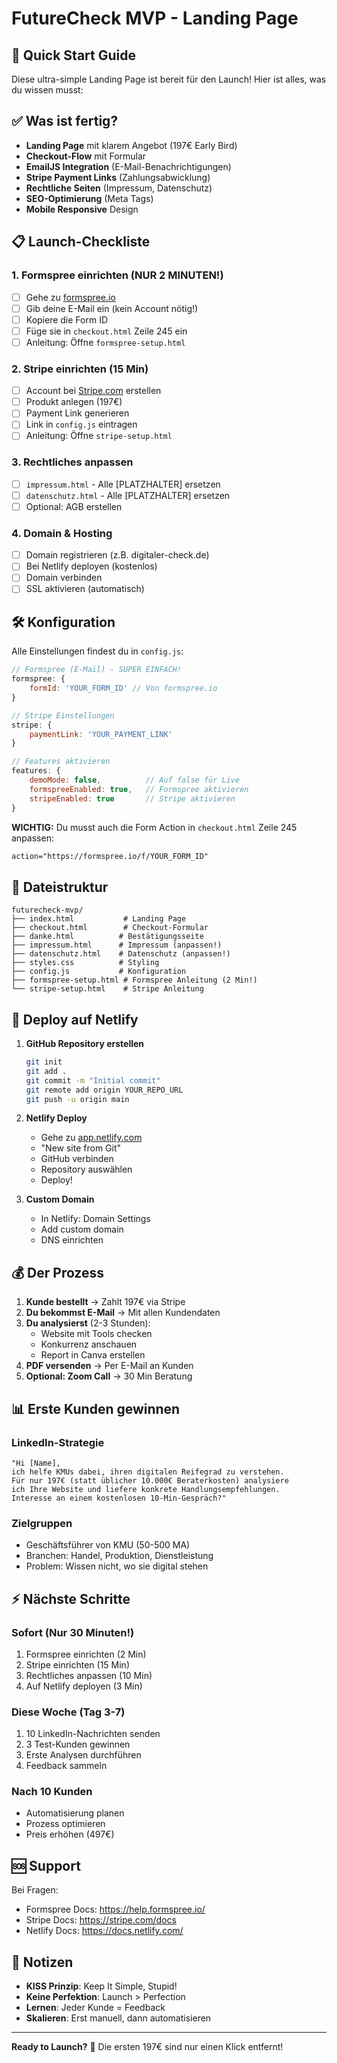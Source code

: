 # FutureCheck MVP - Landing Page

## 🚀 Quick Start Guide

Diese ultra-simple Landing Page ist bereit für den Launch! Hier ist alles, was du wissen musst:

## ✅ Was ist fertig?

- **Landing Page** mit klarem Angebot (197€ Early Bird)
- **Checkout-Flow** mit Formular
- **EmailJS Integration** (E-Mail-Benachrichtigungen)
- **Stripe Payment Links** (Zahlungsabwicklung)
- **Rechtliche Seiten** (Impressum, Datenschutz)
- **SEO-Optimierung** (Meta Tags)
- **Mobile Responsive** Design

## 📋 Launch-Checkliste

### 1. Formspree einrichten (NUR 2 MINUTEN!)
- [ ] Gehe zu [formspree.io](https://formspree.io)
- [ ] Gib deine E-Mail ein (kein Account nötig!)
- [ ] Kopiere die Form ID
- [ ] Füge sie in `checkout.html` Zeile 245 ein
- [ ] Anleitung: Öffne `formspree-setup.html`

### 2. Stripe einrichten (15 Min)
- [ ] Account bei [Stripe.com](https://stripe.com) erstellen
- [ ] Produkt anlegen (197€)
- [ ] Payment Link generieren
- [ ] Link in `config.js` eintragen
- [ ] Anleitung: Öffne `stripe-setup.html`

### 3. Rechtliches anpassen
- [ ] `impressum.html` - Alle [PLATZHALTER] ersetzen
- [ ] `datenschutz.html` - Alle [PLATZHALTER] ersetzen
- [ ] Optional: AGB erstellen

### 4. Domain & Hosting
- [ ] Domain registrieren (z.B. digitaler-check.de)
- [ ] Bei Netlify deployen (kostenlos)
- [ ] Domain verbinden
- [ ] SSL aktivieren (automatisch)

## 🛠️ Konfiguration

Alle Einstellungen findest du in `config.js`:

```javascript
// Formspree (E-Mail) - SUPER EINFACH!
formspree: {
    formId: 'YOUR_FORM_ID' // Von formspree.io
}

// Stripe Einstellungen
stripe: {
    paymentLink: 'YOUR_PAYMENT_LINK'
}

// Features aktivieren
features: {
    demoMode: false,          // Auf false für Live
    formspreeEnabled: true,   // Formspree aktivieren
    stripeEnabled: true       // Stripe aktivieren
}
```

**WICHTIG:** Du musst auch die Form Action in `checkout.html` Zeile 245 anpassen:
```html
action="https://formspree.io/f/YOUR_FORM_ID"
```

## 📁 Dateistruktur

```
futurecheck-mvp/
├── index.html           # Landing Page
├── checkout.html        # Checkout-Formular
├── danke.html          # Bestätigungsseite
├── impressum.html      # Impressum (anpassen!)
├── datenschutz.html    # Datenschutz (anpassen!)
├── styles.css          # Styling
├── config.js           # Konfiguration
├── formspree-setup.html # Formspree Anleitung (2 Min!)
└── stripe-setup.html    # Stripe Anleitung
```

## 🚀 Deploy auf Netlify

1. **GitHub Repository erstellen**
   ```bash
   git init
   git add .
   git commit -m "Initial commit"
   git remote add origin YOUR_REPO_URL
   git push -u origin main
   ```

2. **Netlify Deploy**
   - Gehe zu [app.netlify.com](https://app.netlify.com)
   - "New site from Git"
   - GitHub verbinden
   - Repository auswählen
   - Deploy!

3. **Custom Domain**
   - In Netlify: Domain Settings
   - Add custom domain
   - DNS einrichten

## 💰 Der Prozess

1. **Kunde bestellt** → Zahlt 197€ via Stripe
2. **Du bekommst E-Mail** → Mit allen Kundendaten
3. **Du analysierst** (2-3 Stunden):
   - Website mit Tools checken
   - Konkurrenz anschauen
   - Report in Canva erstellen
4. **PDF versenden** → Per E-Mail an Kunden
5. **Optional: Zoom Call** → 30 Min Beratung

## 📊 Erste Kunden gewinnen

### LinkedIn-Strategie
```
"Hi [Name], 
ich helfe KMUs dabei, ihren digitalen Reifegrad zu verstehen.
Für nur 197€ (statt üblicher 10.000€ Beraterkosten) analysiere 
ich Ihre Website und liefere konkrete Handlungsempfehlungen.
Interesse an einem kostenlosen 10-Min-Gespräch?"
```

### Zielgruppen
- Geschäftsführer von KMU (50-500 MA)
- Branchen: Handel, Produktion, Dienstleistung
- Problem: Wissen nicht, wo sie digital stehen

## ⚡ Nächste Schritte

### Sofort (Nur 30 Minuten!)
1. Formspree einrichten (2 Min)
2. Stripe einrichten (15 Min)
3. Rechtliches anpassen (10 Min)
4. Auf Netlify deployen (3 Min)

### Diese Woche (Tag 3-7)
1. 10 LinkedIn-Nachrichten senden
2. 3 Test-Kunden gewinnen
3. Erste Analysen durchführen
4. Feedback sammeln

### Nach 10 Kunden
- Automatisierung planen
- Prozess optimieren
- Preis erhöhen (497€)

## 🆘 Support

Bei Fragen:
- Formspree Docs: https://help.formspree.io/
- Stripe Docs: https://stripe.com/docs
- Netlify Docs: https://docs.netlify.com/

## 📝 Notizen

- **KISS Prinzip**: Keep It Simple, Stupid!
- **Keine Perfektion**: Launch > Perfection
- **Lernen**: Jeder Kunde = Feedback
- **Skalieren**: Erst manuell, dann automatisieren

---

**Ready to Launch?** 🚀 Die ersten 197€ sind nur einen Klick entfernt!